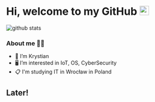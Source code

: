# Hi, welcome to my GitHub <img src="https://media.giphy.com/media/hvRJCLFzcasrR4ia7z/giphy.gif" width="25px">


![github stats](https://github-readme-stats.vercel.app/api?username=Krystianowskyy123&show_icons=true&theme=dracula&count_private=true&include_all_commits=true&hide=contribs,issues,stars)

### About me 🧑‍💻
- 👋 I’m Krystian
- 🖥️ I’m interested in IoT, OS, CyberSecurity
- 📋 I'm studying IT in Wrocław in Poland


## Later!



<!--
### Tools 🔧
> Soon







### OS 🪟🐧

<img height="32" width="32" src="https://cdn.jsdelivr.net/npm/simple-icons@v3/icons/windows.svg" />: 
<img height="32" width="32" src="https://cdn.jsdelivr.net/npm/simple-icons@v3/icons/windowsxp.svg" /> `XP`, `7`, `10`, `11`
<br />

<img height="32" width="32" src="https://cdn.jsdelivr.net/npm/simple-icons@v3/icons/linux.svg" />: 
<img height="32" width="32" src="https://cdn.jsdelivr.net/npm/simple-icons@v3/icons/ubuntu.svg" /> 
<img height="32" width="32" src="https://cdn.jsdelivr.net/npm/simple-icons@v3/icons/debian.svg" /> 
<img height="32" width="32" src="https://cdn.jsdelivr.net/npm/simple-icons@v3/icons/linuxmint.svg" /> 
<img height="32" width="32" src="https://cdn.jsdelivr.net/npm/simple-icons@v3/icons/zorin.svg" /> 
<br />

<img height="32" width="32" src="https://cdn.jsdelivr.net/npm/simple-icons@v3/icons/android.svg" />: 
<img height="32" src="https://cdn.jsdelivr.net/npm/simple-icons@v3/icons/samsung.svg" /> 
<br />
-->

